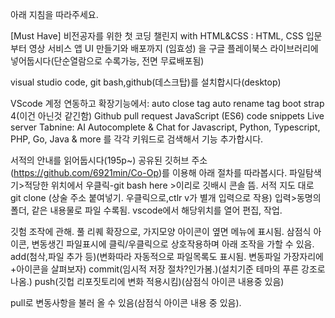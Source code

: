아래 지침을 따라주세요.

[Must Have] 비전공자를 위한 첫 코딩 챌린지 with HTML&CSS : HTML, CSS 입문부터 영상 서비스 앱 UI 만들기와 배포까지 (임효성)
을 구글 플레이북스 라이브러리에 넣어둡시다(단순열람으로 수록가능, 전면 무료배포됨)

visual studio code, git bash,github(데스크탑)를 설치합시다(desktop)


VScode 계정 연동하고 확장기능에서:
auto close tag
auto rename tag
boot strap 4(이건 아닌것 같긴함)
Github pull request
JavaScript (ES6) code snippets
Live server
Tabnine: AI Autocomplete & Chat for Javascript, Python, Typescript, PHP, Go, Java & more
를 각각 키워드로 검색해서 기능 추가합시다.


서적의 안내를 읽어둡시다(195p~)
공유된 깃허브 주소(https://github.com/6921min/Co-Op)를 이용해 아래 절차를 따라봅시다.
파일탐색기>적당한 위치에서  우클릭-git bash here >이리로 깃배시 콘솔 뜸.
서적 지도 대로 git clone (상술 주소 붙여넣기. 우클릭으로,ctlr v가 별개 입력으로 작용) 입력>동명의 폴더, 같은 내용물로 파일 수록됨.
vscode에서 해당위치를 열어 편집, 작업.

깃험 조작에 관해.
풀 리퀘 확장으로, 가지모양 아이콘이 옆면 메뉴에 표시됨.
삼점식 아이콘, 변동생긴 파일표시에 클릭/우클릭으로 상호작용하며 아래 조작을 가할 수 있음.
add(첨삭,파일 추가 등)(변화따라 자동적으로 파일목록도 표시됨. 변동파일 가장자리에 +아이콘을 살펴보자)
commit(임시적 저장 절차?인가봄.)(설치기준 테마의 푸른 강조로 나옴.)
push(깃헙 리포짓토리에 변화 적용시킴)(삼점식 아이콘 내용중 있음)

pull로 변동사항을 불러 올 수 있음(삼점식 아이콘 내용 중 있음).
